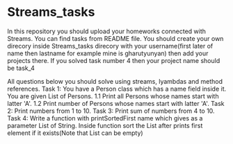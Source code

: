 # Streams_tasks
In this repository you should upload your homeworks connected with Streams. You can find tasks from README file.
You should create your own direcory inside Streams_tasks direcory with your username(first later of name then lastname for example mine is gharutyunyan) then add your projects there. If you solved task number 4 then your project name should be task_4  


All questions below you should solve using streams, lyambdas and method references.
Task 1: You have a Person class which has a name field inside it. You are given List of Persons.
     1.1 Print all Persons whose names start with latter 'A'.
     1.2 Print number of Persons whose names start with latter 'A'.
Task 2: Print numbers from 1 to 10.
Task 3: Print sum of numbers from 4 to 10.
Task 4: Write a function with printSortedFirst name which gives as a parameter List of String.
        Inside function sort the List after prints first element if it exists(Note that List can be empty)
